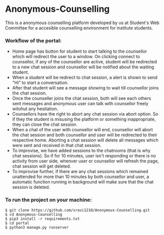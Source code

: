 # Anonymous-Counselling
This is a anonymous counselling platform developed by us at Student's Web Committee for a accesible counselling environment for institute students.

### Workflow of the portal:

* Home page has button for student to start talking to the counsellor which will redirect the user to a window. On clicking connect to counsellor, if any of the counsellor are active, student will be redirected to a new chat session and counsellor will be notified about the waiting student. 
* When a student will be redirect to chat session, a alert is shown to send "Hi" to start a conversation. 
* After that student will see a message showing to wait till counsellor joins the chat session.
* Once the counseller joins the chat session, both will see each others sent messages and anonymous user can talk with counsellor freely witohut any hesitation.
* Counsellors have the right to abort any chat session via abort option. So if they the student is misusing the platform or something inappropriate, they can close the chat session.
* When a chat of the user with counsellor will end, counsellor will abort the chat session and both counsellor and user will be redirected to their respective home. Aborting a chat session will delete all messages which were sent and received in that chat session.
* To improvise, we have added sessions to the chatrooms (that is why chat sessions). So if for 10 minutes, user isn't responding or there is no activity from user side, whenver user or counsellor will refresh the page, chat session will get deleted.
* To improvise further, if there are any chat sessions which remained unattended for more than 10 minutes by both counsellor and user, a automatic function running in background will make sure that the chat session is deleted. 
 
 
### To run the project on your machine:
```
$ git clone https://github.com/sravi1210/Anonymous-Counselling.git
$ cd Anonymous-Counselling
$ pip3 install -r requirements.txt
$ cd portal
$ python3 manage.py runserver
```
